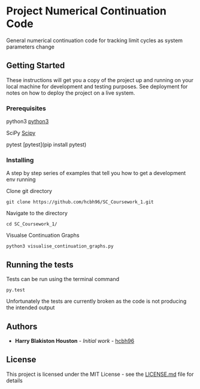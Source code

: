 # Project Numerical Continuation Code
General numerical continuation code for tracking limit cycles
as system parameters change

## Getting Started

These instructions will get you a copy of the project up and running on your local machine for development and testing purposes. See deployment for notes on how to deploy the project on a live system.

### Prerequisites

python3 [python3](https://www.python.org/downloads/)

SciPy  [Scipy](https://pypi.org/project/scipy/)

pytest [pytest](pip install pytest)

### Installing
A step by step series of examples that tell you how to get a development env running

Clone git directory

```
git clone https://github.com/hcbh96/SC_Coursework_1.git
```

Navigate to the directory

```
cd SC_Coursework_1/
```

Visualse Continuation Graphs

```
python3 visualise_continuation_graphs.py 
```

## Running the tests

Tests can be run using the terminal command

```
py.test
```
Unfortunately the tests are currently broken as the code is not producing the intended output


## Authors

* **Harry Blakiston Houston** - *Initial work* - [hcbh96](https://github.com/hcbh96)


## License

This project is licensed under the MIT License - see the [LICENSE.md](LICENSE.md) file for details


